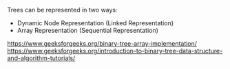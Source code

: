 Trees can be represented in two ways:
- Dynamic Node Representation (Linked Representation)
- Array Representation (Sequential Representation)

https://www.geeksforgeeks.org/binary-tree-array-implementation/
https://www.geeksforgeeks.org/introduction-to-binary-tree-data-structure-and-algorithm-tutorials/
